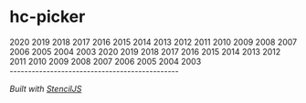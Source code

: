 # hc-picker

<div class="phone">
  <hc-picker id="auto" current="1">
    <hc-picker-item value="0">2020</hc-picker-item>
    <hc-picker-item value="1">2019</hc-picker-item>
    <hc-picker-item value="1">2018</hc-picker-item>
    <hc-picker-item value="1">2017</hc-picker-item>
    <hc-picker-item value="1">2016</hc-picker-item>
    <hc-picker-item value="1">2015</hc-picker-item>
    <hc-picker-item value="1">2014</hc-picker-item>
    <hc-picker-item value="1">2013</hc-picker-item>
    <hc-picker-item value="1">2012</hc-picker-item>
    <hc-picker-item value="0">2011</hc-picker-item>
    <hc-picker-item value="1">2010</hc-picker-item>
    <hc-picker-item value="1">2009</hc-picker-item>
    <hc-picker-item value="1">2008</hc-picker-item>
    <hc-picker-item value="1">2007</hc-picker-item>
    <hc-picker-item value="1">2006</hc-picker-item>
    <hc-picker-item value="1">2005</hc-picker-item>
    <hc-picker-item value="1">2004</hc-picker-item>
    <hc-picker-item value="1">2003</hc-picker-item>
    <hc-picker-item value="0">2020</hc-picker-item>
    <hc-picker-item value="1">2019</hc-picker-item>
    <hc-picker-item value="1">2018</hc-picker-item>
    <hc-picker-item value="1">2017</hc-picker-item>
    <hc-picker-item value="1">2016</hc-picker-item>
    <hc-picker-item value="1">2015</hc-picker-item>
    <hc-picker-item value="1">2014</hc-picker-item>
    <hc-picker-item value="1">2013</hc-picker-item>
    <hc-picker-item value="1">2012</hc-picker-item>
    <hc-picker-item value="0">2011</hc-picker-item>
    <hc-picker-item value="1">2010</hc-picker-item>
    <hc-picker-item value="1">2009</hc-picker-item>
    <hc-picker-item value="1">2008</hc-picker-item>
    <hc-picker-item value="1">2007</hc-picker-item>
    <hc-picker-item value="1">2006</hc-picker-item>
    <hc-picker-item value="1">2005</hc-picker-item>
    <hc-picker-item value="1">2004</hc-picker-item>
    <hc-picker-item value="1">2003</hc-picker-item>
  </hc-picker>
</div>
----------------------------------------------

*Built with [StencilJS](https://stenciljs.com/)*
